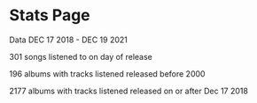# Stats Page

Data DEC 17 2018 - DEC 19 2021


301 songs listened to on day of release

196 albums with tracks listened released before 2000

2177 albums with tracks listened released on or after Dec 17 2018
